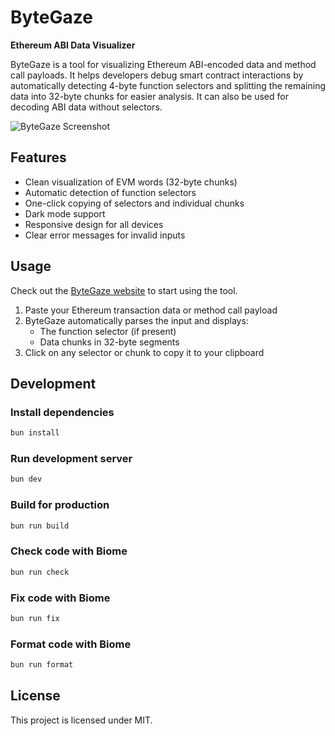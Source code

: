 # ByteGaze

**Ethereum ABI Data Visualizer**

ByteGaze is a tool for visualizing Ethereum ABI-encoded data and method call payloads. It helps developers debug smart contract interactions by automatically detecting 4-byte function selectors and splitting the remaining data into 32-byte chunks for easier analysis. It can also be used for decoding ABI data without selectors.

![ByteGaze Screenshot](https://bytegaze.vercel.app/screenshot.jpg)

## Features

- Clean visualization of EVM words (32-byte chunks)
- Automatic detection of function selectors
- One-click copying of selectors and individual chunks
- Dark mode support
- Responsive design for all devices
- Clear error messages for invalid inputs

## Usage

Check out the [ByteGaze website](https://bytegaze.vercel.app) to start using the tool.

1. Paste your Ethereum transaction data or method call payload
2. ByteGaze automatically parses the input and displays:
    - The function selector (if present)
    - Data chunks in 32-byte segments
3. Click on any selector or chunk to copy it to your clipboard

## Development

### Install dependencies

```sh
bun install
```

### Run development server

```sh
bun dev
```

### Build for production

```sh
bun run build
```

### Check code with Biome

```sh
bun run check
```

### Fix code with Biome

```sh
bun run fix
```

### Format code with Biome

```sh
bun run format
```

## License

This project is licensed under MIT.
